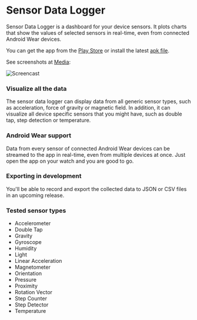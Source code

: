 # Sensor Data Logger
Sensor Data Logger is a dashboard for your device sensors. It plots charts that show the values of selected sensors in real-time, even from connected Android Wear devices.

You can get the app from the [Play Store](https://play.google.com/store/apps/details?id=net.steppschuh.sensordatalogger) or install the latest [apk file](https://github.com/Steppschuh/Sensor-Data-Logger/tree/master/Releases).

See screenshots at [Media](./Media/):

![Screencast](https://raw.githubusercontent.com/realysy/Sensor-Data-Logger/master/Media/Screencasts/sensor_data_bw_long_500.gif)


### Visualize all the data
The sensor data logger can display data from all generic sensor types, such as acceleration, force of gravity or magnetic field. In addition, it can visualize all device specific sensors that you might have, such as double tap, step detection or temperature.

### Android Wear support
Data from every sensor of connected Android Wear devices can be streamed to the app in real-time, even from multiple devices at once. Just open the app on your watch and you are good to go.

### Exporting in development
You'll be able to record and export the collected data to JSON or CSV files in an upcoming release.

### Tested sensor types
- Accelerometer
- Double Tap
- Gravity
- Gyroscope
- Humidity
- Light
- Linear Acceleration
- Magnetometer
- Orientation
- Pressure
- Proximity
- Rotation Vector
- Step Counter
- Step Detector
- Temperature
